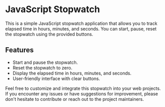 # JavaScript Stopwatch

This is a simple JavaScript stopwatch application that allows you to track elapsed time in hours, minutes, and seconds. You can start, pause, reset the stopwatch using the provided buttons.

## Features

- Start and pause the stopwatch.
- Reset the stopwatch to zero.
- Display the elapsed time in hours, minutes, and seconds.
- User-friendly interface with clear buttons.

Feel free to customize and integrate this stopwatch into your web projects. If you encounter any issues or have suggestions for improvement, please don't hesitate to contribute or reach out to the project maintainers.
